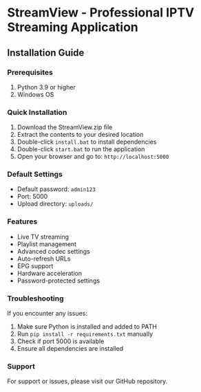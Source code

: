 # StreamView - Professional IPTV Streaming Application

## Installation Guide

### Prerequisites
1. Python 3.9 or higher
2. Windows OS

### Quick Installation
1. Download the StreamView.zip file
2. Extract the contents to your desired location
3. Double-click `install.bat` to install dependencies
4. Double-click `start.bat` to run the application
5. Open your browser and go to: `http://localhost:5000`

### Default Settings
- Default password: `admin123`
- Port: 5000
- Upload directory: `uploads/`

### Features
- Live TV streaming
- Playlist management
- Advanced codec settings
- Auto-refresh URLs
- EPG support
- Hardware acceleration
- Password-protected settings

### Troubleshooting
If you encounter any issues:
1. Make sure Python is installed and added to PATH
2. Run `pip install -r requirements.txt` manually
3. Check if port 5000 is available
4. Ensure all dependencies are installed

### Support
For support or issues, please visit our GitHub repository.
